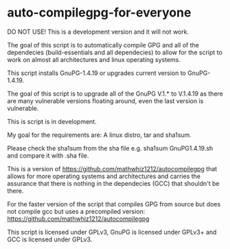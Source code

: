 # auto-compilegpg-for-everyone
DO NOT USE! This is a development version and it will not work.

The goal of this script is to automatically compile GPG and all of the dependecies (build-essentials and all dependecies) to allow for the script to work on almost all architectures and linux operating systems.

This script installs GnuPG-1.4.19 or upgrades current version to GnuPG-1.4.19.

The goal of this script is to upgrade all of the GnuPG V.1.* to V.1.4.19 as there are many vulnerable versions floating around, even the last version is vulnerable.

This is script is in development.

My goal for the requirements are: A linux distro, tar and sha1sum.

Please check the sha1sum from the sha file e.g. sha1sum GnuPG1.4.19.sh and compare it with .sha file.

This is a version of https://github.com/mathwhiz1212/autocompilegpg that allows for more operating systems and architectures and carries the assurance that there is nothing in the dependecies (GCC) that shouldn't be there.

For the faster version of the script that compiles GPG from source but does not compile gcc but uses a precompiled version: https://github.com/mathwhiz1212/autocompilegpg

This script is licensed under GPLv3, GnuPG is licensed under GPLv3+ and GCC is licensed under GPLv3.

